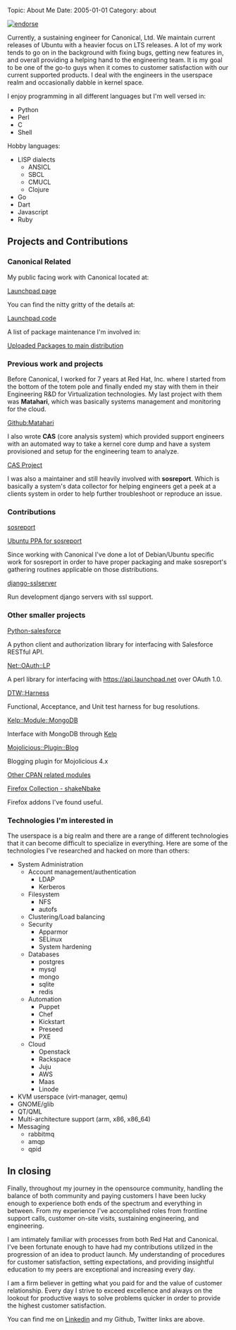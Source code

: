 Topic: About Me
Date: 2005-01-01
Category: about

[![endorse](http://api.coderwall.com/battlemidget/endorsecount.png)](http://coderwall.com/battlemidget)

Currently, a sustaining engineer for Canonical, Ltd. We maintain
current releases of Ubuntu with a heavier focus on LTS releases. A lot
of my work tends to go on in the background with fixing bugs, getting
new features in, and overall providing a helping hand to the
engineering team. It is my goal to be one of the go-to guys when it
comes to customer satisfaction with our current supported products. I
deal with the engineers in the userspace realm and occasionally
dabble in kernel space.

I enjoy programming in all different languages but I'm well versed in:

* Python
* Perl
* C
* Shell

Hobby languages:

* LISP dialects
  + ANSICL
  + SBCL
  + CMUCL
  + Clojure
* Go
* Dart
* Javascript
* Ruby

## Projects and Contributions

### Canonical Related

My public facing work with Canonical located at:

[Launchpad page](https://launchpad.net/~adam-stokes)

You can find the nitty gritty of the details at:

[Launchpad code](https://code.launchpad.net/~adam-stokes)

A list of package maintenance I'm involved in:

[Uploaded Packages to main distribution](https://launchpad.net/~adam-stokes/+uploaded-packages)

### Previous work and projects
Before Canonical, I worked for 7 years at Red Hat, Inc. where I
started from the bottom of the totem pole and finally ended my stay
with them in their Engineering R&D for Virtualization technologies. My
last project with them was **Matahari**, which was basically systems
management and monitoring for the cloud.

[Github:Matahari](https://github.com/matahari/matahari)

I also wrote **CAS** (core analysis system) which provided support
engineers with an automated way to take a kernel core dump and have a
system provisioned and setup for the engineering team to analyze.

[CAS Project](https://fedorahosted.org/cas/)

I was also a maintainer and still heavily involved with **sosreport**.
Which is basically a system's data collector for helping engineers get
a peek at a clients system in order to help further troubleshoot or
reproduce an issue.

### Contributions

[sosreport](https://github.com/sosreport/sosreport)

[Ubuntu PPA for sosreport](https://launchpad.net/~debugmonkeys/+archive/sosreport)

Since working with Canonical I've done a lot of Debian/Ubuntu specific
work for sosreport in order to have proper packaging and make
sosreport's gathering routines applicable on those distributions.

[django-sslserver](https://github.com/teddziuba/django-sslserver/commits?author=battlemidget)

Run development django servers with ssl support.

### Other smaller projects

[Python-salesforce](http://python.salesforce.astokes.org)

A python client and authorization library for interfacing with Salesforce
RESTful API.

[Net::OAuth::LP](http://net.oauth.lp.astokes.org)

A perl library for interfacing with https://api.launchpad.net over OAuth 1.0.

[DTW::Harness](http://dtw.harness.astokes.org)

Functional, Acceptance, and Unit test harness for bug resolutions.

[Kelp::Module::MongoDB](http://kelp.module.mongodb.astokes.org/)

Interface with MongoDB through [Kelp](https://metacpan.org/release/Kelp)

[Mojolicious::Plugin::Blog](https://github.com/battlemidget/Mojolicious-Plugin-Blog)

Blogging plugin for Mojolicious 4.x

[Other CPAN related modules](https://metacpan.org/author/ADAMJS)

[Firefox Collection - shakeNbake](https://addons.mozilla.org/en-US/firefox/collections/battlemidget/shakenbake/)

Firefox addons I've found useful.

### Technologies I'm interested in
The userspace is a big realm and there are a range of different
technologies that it can become difficult to specialize in
everything. Here are some of the technologies I've researched and
hacked on more than others:

* System Administration
  + Account management/authentication
    + LDAP
    + Kerberos
  + Filesystem
    + NFS
    + autofs
  + Clustering/Load balancing
  + Security
    + Apparmor
    + SELinux
    + System hardening
  + Databases
    + postgres
    + mysql
    + mongo
    + sqlite
    + redis
  + Automation
    + Puppet
    + Chef
    + Kickstart
    + Preseed
    + PXE
  + Cloud
    + Openstack
    + Rackspace
    + Juju
    + AWS
    + Maas
    + Linode
* KVM userspace (virt-manager, qemu)
* GNOME/glib
* QT/QML
* Multi-architecture support (arm, x86, x86_64)
* Messaging
  + rabbitmq
  + amqp
  + qpid

## In closing
  
Finally, throughout my journey in the opensource community, handling
the balance of both community and paying customers I have been lucky
enough to experience both ends of the spectrum and everything in
between. From my experience I've accomplished roles from frontline support
calls, customer on-site visits, sustaining engineering, and
engineering.

I am intimately familiar with processes from both Red Hat and
Canonical. I've been fortunate enough to have had my contributions
utilized in the progression of an idea to product launch. My understanding
of procedures for customer satisfaction, setting
expectations, and providing insightful education to my peers are
exceptional and increasing every day.

I am a firm believer in getting what you paid for and the value of
customer relationship. Every day I strive to exceed excellence and
always on the lookout for productive ways to solve problems quicker in
order to provide the highest customer satisfaction.

You can find me on [Linkedin](http://www.linkedin.com/in/stokachu) and
my Github, Twitter links are above.
